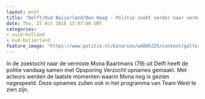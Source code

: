 ```yaml
---
layout: post
title: "Delft/Oud Beijerland/Den Haag - Politie zoekt verder naar vermiste Mona Baartmans"
date: Thu, 25 Oct 2018 13:07:00 GMT
categories: 
- zuid-holland 
- oud-beijerland 
feature_image: "https://www.politie.nl/binaries/w400h225/content/gallery/politie/nieuws/2018/oktober/06-dh/opnames-ov_oktober-2018.jpg"
---
```


In de zoektocht naar de vermiste Mona Baartmans (79) uit Delft heeft de politie vandaag samen met Opsporing Verzocht opnames gemaakt. Met acteurs werden de laatste momenten waarin Mona nog is gezien nagespeeld. Deze opnames zullen ook in het programma van Team West te zien zijn.
